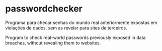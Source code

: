 # passwordchecker
Programa para checar senhas do mundo real anteriormente expostas em violações de dados, sem as revelar para sites de terceiros. 


Program to check real-world passwords previously exposed in data breaches, without revealing them to websites.
